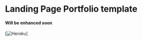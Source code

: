 # Landing Page Portfolio template 

#### Will be enhanced soon 
[![Heroku](https://heroku-badge.herokuapp.com/?app=heroku-badge)]

